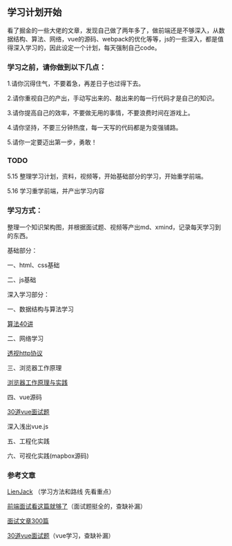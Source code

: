 ## 学习计划开始

看了掘金的一些大佬的文章，发现自己做了两年多了，做前端还是不够深入，从数据结构、算法、网络，vue的源码、webpack的优化等等，js的一些深入，都是值得深入学习的，因此设定一个计划，每天强制自己code。

### 学习之前，请你做到以下几点：

1.请你沉得住气，不要着急，再差日子也过得下去。

2.请你重视自己的产出，手动写出来的、敲出来的每一行代码才是自己的知识。

3.请你提高自己的效率，不要做无用的事情，不要浪费时间在游戏上。

4.请你坚持，不要三分钟热度，每一天写的代码都是为变强铺路。

5.请你一定要迈出第一步，勇敢！

### TODO

5.15 整理学习计划，资料，视频等，开始基础部分的学习，开始重学前端。

5.16 学习重学前端，并产出学习内容

### 学习方式：

整理一个知识架构图，并根据面试题、视频等产出md、xmind，记录每天学习到的东西。

基础部分：

一、html、css基础

二、js基础

深入学习部分：

一、数据结构与算法学习

[算法40讲](https://time.geekbang.org/course/intro/130)

二、网络学习

[透视http协议](https://time.geekbang.org/column/intro/189)

三、浏览器工作原理

[浏览器工作原理与实践](https://time.geekbang.org/column/intro/216)

四、vue源码

[30道vue面试题](https://juejin.cn/post/6844903918753808398)

深入浅出vue.js

五、工程化实践

六、可视化实践(mapbox源码)



### 参考文章

[LienJack](https://juejin.cn/post/6844904113302568973#heading-29) （学习方法和路线 先看重点）

[前端面试看这篇就够了](https://juejin.cn/post/6948600448388038670)（面试题挺全的，查缺补漏）

[面试文章300篇](https://juejin.cn/post/6844904116339261447)

[30道vue面试题](https://juejin.cn/post/6844903918753808398)（vue学习，查缺补漏）

